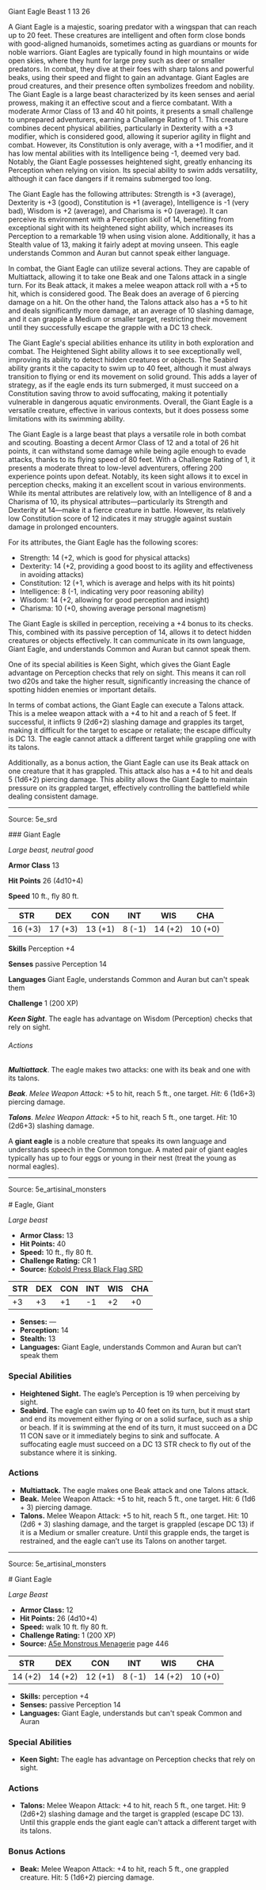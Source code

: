 <MonsterName/>Giant Eagle</MonsterName>
<CreatureType/>Beast</CreatureType>
<CR/>1</CR>
<AC/>13</AC>
<HP/>26</HP>
<summary>A Giant Eagle is a majestic, soaring predator with a wingspan that can reach up to 20 feet. These creatures are intelligent and often form close bonds with good-aligned humanoids, sometimes acting as guardians or mounts for noble warriors. Giant Eagles are typically found in high mountains or wide open skies, where they hunt for large prey such as deer or smaller predators. In combat, they dive at their foes with sharp talons and powerful beaks, using their speed and flight to gain an advantage. Giant Eagles are proud creatures, and their presence often symbolizes freedom and nobility.</summary>

<summary>The Giant Eagle is a large beast characterized by its keen senses and aerial prowess, making it an effective scout and a fierce combatant. With a moderate Armor Class of 13 and 40 hit points, it presents a small challenge to unprepared adventurers, earning a Challenge Rating of 1. This creature combines decent physical abilities, particularly in Dexterity with a +3 modifier, which is considered good, allowing it superior agility in flight and combat. However, its Constitution is only average, with a +1 modifier, and it has low mental abilities with its Intelligence being -1, deemed very bad. Notably, the Giant Eagle possesses heightened sight, greatly enhancing its Perception when relying on vision. Its special ability to swim adds versatility, although it can face dangers if it remains submerged too long.</summary>

<detail>

The Giant Eagle has the following attributes: Strength is +3 (average), Dexterity is +3 (good), Constitution is +1 (average), Intelligence is -1 (very bad), Wisdom is +2 (average), and Charisma is +0 (average). It can perceive its environment with a Perception skill of 14, benefiting from exceptional sight with its heightened sight ability, which increases its Perception to a remarkable 19 when using vision alone. Additionally, it has a Stealth value of 13, making it fairly adept at moving unseen. This eagle understands Common and Auran but cannot speak either language.

In combat, the Giant Eagle can utilize several actions. They are capable of Multiattack, allowing it to take one Beak and one Talons attack in a single turn. For its Beak attack, it makes a melee weapon attack roll with a +5 to hit, which is considered good. The Beak does an average of 6 piercing damage on a hit. On the other hand, the Talons attack also has a +5 to hit and deals significantly more damage, at an average of 10 slashing damage, and it can grapple a Medium or smaller target, restricting their movement until they successfully escape the grapple with a DC 13 check.

The Giant Eagle's special abilities enhance its utility in both exploration and combat. The Heightened Sight ability allows it to see exceptionally well, improving its ability to detect hidden creatures or objects. The Seabird ability grants it the capacity to swim up to 40 feet, although it must always transition to flying or end its movement on solid ground. This adds a layer of strategy, as if the eagle ends its turn submerged, it must succeed on a Constitution saving throw to avoid suffocating, making it potentially vulnerable in dangerous aquatic environments. Overall, the Giant Eagle is a versatile creature, effective in various contexts, but it does possess some limitations with its swimming ability.

The Giant Eagle is a large beast that plays a versatile role in both combat and scouting. Boasting a decent Armor Class of 12 and a total of 26 hit points, it can withstand some damage while being agile enough to evade attacks, thanks to its flying speed of 80 feet. With a Challenge Rating of 1, it presents a moderate threat to low-level adventurers, offering 200 experience points upon defeat. Notably, its keen sight allows it to excel in perception checks, making it an excellent scout in various environments. While its mental attributes are relatively low, with an Intelligence of 8 and a Charisma of 10, its physical attributes—particularly its Strength and Dexterity at 14—make it a fierce creature in battle. However, its relatively low Constitution score of 12 indicates it may struggle against sustain damage in prolonged encounters.

For its attributes, the Giant Eagle has the following scores: 

- Strength: 14 (+2, which is good for physical attacks)
- Dexterity: 14 (+2, providing a good boost to its agility and effectiveness in avoiding attacks)
- Constitution: 12 (+1, which is average and helps with its hit points)
- Intelligence: 8 (-1, indicating very poor reasoning ability)
- Wisdom: 14 (+2, allowing for good perception and insight)
- Charisma: 10 (+0, showing average personal magnetism)

The Giant Eagle is skilled in perception, receiving a +4 bonus to its checks. This, combined with its passive perception of 14, allows it to detect hidden creatures or objects effectively. It can communicate in its own language, Giant Eagle, and understands Common and Auran but cannot speak them.

One of its special abilities is Keen Sight, which gives the Giant Eagle advantage on Perception checks that rely on sight. This means it can roll two d20s and take the higher result, significantly increasing the chance of spotting hidden enemies or important details.

In terms of combat actions, the Giant Eagle can execute a Talons attack. This is a melee weapon attack with a +4 to hit and a reach of 5 feet. If successful, it inflicts 9 (2d6+2) slashing damage and grapples its target, making it difficult for the target to escape or retaliate; the escape difficulty is DC 13. The eagle cannot attack a different target while grappling one with its talons.

Additionally, as a bonus action, the Giant Eagle can use its Beak attack on one creature that it has grappled. This attack also has a +4 to hit and deals 5 (1d6+2) piercing damage. This ability allows the Giant Eagle to maintain pressure on its grappled target, effectively controlling the battlefield while dealing consistent damage.</detail>



---

Source: 5e_srd

<statblock>
### Giant Eagle

*Large beast, neutral good*

**Armor Class** 13

**Hit Points** 26 (4d10+4)

**Speed** 10 ft., fly 80 ft.

| STR     | DEX     | CON     | INT    | WIS     | CHA     |
|---------|---------|---------|--------|---------|---------|
| 16 (+3) | 17 (+3) | 13 (+1) | 8 (-1) | 14 (+2) | 10 (+0) |

**Skills** Perception +4

**Senses** passive Perception 14

**Languages** Giant Eagle, understands Common and Auran but can't speak them

**Challenge** 1 (200 XP)

***Keen Sight***. The eagle has advantage on Wisdom (Perception) checks that rely on sight.

###### Actions

***Multiattack***. The eagle makes two attacks: one with its beak and one with its talons.

***Beak***. *Melee Weapon Attack:* +5 to hit, reach 5 ft., one target. *Hit:* 6 (1d6+3) piercing damage.

***Talons***. *Melee Weapon Attack:* +5 to hit, reach 5 ft., one target. *Hit:* 10 (2d6+3) slashing damage.

A **giant eagle** is a noble creature that speaks its own language and understands speech in the Common tongue. A mated pair of giant eagles typically has up to four eggs or young in their nest (treat the young as normal eagles).</statblock>




---

Source: 5e_artisinal_monsters

<statblock>
# Eagle, Giant

*Large beast*

- **Armor Class:** 13
- **Hit Points:** 40
- **Speed:** 10 ft., fly 80 ft.
- **Challenge Rating:** CR 1
- **Source:** [Kobold Press Black Flag SRD](https://koboldpress.com/black-flag-roleplaying/)

| STR | DEX | CON | INT | WIS | CHA |
| --- | --- | --- | --- | --- | --- |
| +3 | +3 | +1 | -1 | +2 | +0 |

- **Senses:** —
- **Perception:** 14
- **Stealth:** 13
- **Languages:** Giant Eagle, understands Common and Auran but can’t speak them

### Special Abilities

- **Heightened Sight.** The eagle’s Perception is 19 when perceiving by sight.
- **Seabird.** The eagle can swim up to 40 feet on its turn, but it must start and end its movement either flying or on a solid surface, such as a ship or beach. If it is swimming at the end of its turn, it must succeed on a DC 11 CON save or it immediately begins to sink and suffocate. A suffocating eagle must succeed on a DC 13 STR check to fly out of the substance where it is sinking.

### Actions

- **Multiattack.** The eagle makes one Beak attack and one Talons attack.
- **Beak.** Melee Weapon Attack: +5 to hit, reach 5 ft., one target. Hit: 6 (1d6 + 3) piercing damage.
- **Talons.** Melee Weapon Attack: +5 to hit, reach 5 ft., one target. Hit: 10 (2d6 + 3) slashing damage, and the target is grappled (escape DC 13) if it is a Medium or smaller creature. Until this grapple ends, the target is restrained, and the eagle can’t use its Talons on another target.

</statblock>




---

Source: 5e_artisinal_monsters

<statblock>
# Giant Eagle

*Large* *Beast*

- **Armor Class:** 12
- **Hit Points:** 26 (4d10+4)
- **Speed:** walk 10 ft. fly 80 ft.
- **Challenge Rating:** 1 (200 XP)
- **Source:** [A5e Monstrous Menagerie](https://enpublishingrpg.com/products/level-up-monstrous-menagerie-a5e) page 446

| STR | DEX | CON | INT | WIS | CHA |
| --- | --- | --- | --- | --- | --- |
| 14 (+2) | 14 (+2) | 12 (+1) | 8 (-1) | 14 (+2) | 10 (+0) |

- **Skills:** perception +4
- **Senses:** passive Perception 14
- **Languages:** Giant Eagle, understands but can't speak Common and Auran

### Special Abilities

- **Keen Sight:** The eagle has advantage on Perception checks that rely on sight.

### Actions

- **Talons:** Melee Weapon Attack: +4 to hit, reach 5 ft., one target. Hit: 9 (2d6+2) slashing damage and the target is grappled (escape DC 13). Until this grapple ends  the giant eagle can't attack a different target with its talons.

### Bonus Actions

- **Beak:** Melee Weapon Attack: +4 to hit, reach 5 ft., one grappled creature. Hit: 5 (1d6+2) piercing damage.


</statblock>


